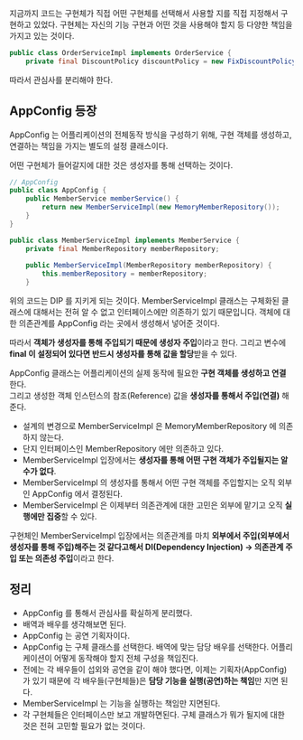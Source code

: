 지금까지 코드는 구현체가 직접 어떤 구현체를 선택해서 사용할 지를 직접 지정해서 구현하고 있었다.
구현체는 자신의 기능 구현과 어떤 것을 사용해야 할지 등 다양한 책임을 가지고 있는 것이다.

```java
public class OrderServiceImpl implements OrderService {
	private final DiscountPolicy discountPolicy = new FixDiscountPolicy();
```

따라서 관심사를 분리해야 한다.

## AppConfig 등장
AppConfig 는 어플리케이션의 전체동작 방식을 구성하기 위해, 구현 객체를 생성하고, 연결하는 책임을 가지는 별도의 설정 클래스이다.

어떤 구현체가 들어갈지에 대한 것은 생성자를 통해 선택하는 것이다.

```java
// AppConfig
public class AppConfig {  
    public MemberService memberService() {  
        return new MemberServiceImpl(new MemoryMemberRepository());  
    }  
}

public class MemberServiceImpl implements MemberService {  
    private final MemberRepository memberRepository;  
  
    public MemberServiceImpl(MemberRepository memberRepository) {  
        this.memberRepository = memberRepository;  
    }
```

위의 코드는 DIP 를 지키게 되는 것이다. MemberServiceImpl 클래스는 구체화된 클래스에 대해서는 전혀 알 수 없고 인터페이스에만 의존하기 있기 때문입니다. 
객체에 대한 의존관계를 AppConfig 라는 곳에서 생성해서 넣어준 것이다.

따라서 **객체가 생성자를 통해 주입되기 때문에 생성자 주입**이라고 한다.
그리고 변수에 **final 이 설정되어 있다면 반드시 생성자를 통해 값을 할당**받을 수 있다.

AppConfig 클래스는 어플리케이션의 실제 동작에 필요한 **구현 객체를 생성하고 연결** 한다.    
그리고 생성한 객체 인스턴스의 참조(Reference) 값을 **생성자를 통해서 주입(연결)** 해준다.

- 설계의 변경으로 MemberServiceImpl 은 MemoryMemberRepository 에 의존하지 않는다.
- 단지 인터페이스인 MemberRepository 에만 의존하고 있다.
- MemberServiceImpl 입장에서는 **생성자를 통해 어떤 구현 객체가 주입될지는 알 수가 없다**.
- MemberServiceImpl 의 생성자를 통해서 어떤 구현 객체를 주입할지는 오직 외부인 AppConfig 에서 결정된다.
- MemberServiceImpl 은 이제부터 의존관계에 대한 고민은 외부에 맡기고 오직 **실행에만 집중**할 수 있다.

구현체인 MemberServiceImpl 입장에서는 의존관계를 마치 **외부에서 주입(외부에서 생성자를 통해 주입)해주는 것 같다고해서 DI(Dependency Injection) -> 의존관계 주입 또는 의존성 주입**이라고 한다.

## 정리
- AppConfig 를 통해서 관심사를 확실하게 분리했다.
- 배역과 배우를 생각해보면 된다.
- AppConfig 는 공연 기획자이다.
- AppConfig 는 구체 클래스를 선택한다. 배역에 맞는 담당 배우를 선택한다. 어플리케이션이 어떻게 동작해야 할지 전체 구성을 책임진다.
- 전에는 각 배우들이 섭외와 공연을 같이 해야 했다면, 이제는 기획자(AppConfig)가 있기 때문에 각 배우들(구현체들)은 **담당 기능을 실행(공연)하는 책임**만 지면 된다.
- MemberServiceImpl 는 기능을 실행하는 책임만 지면된다.
- 각 구현체들은 인터페이스만 보고 개발하면된다. 구체 클래스가 뭐가 될지에 대한 것은 전혀 고민할 필요가 없는 것이다.